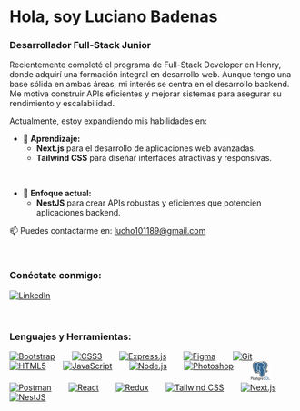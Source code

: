 <h1>Hola, soy Luciano Badenas</h1>
<h3>Desarrollador Full-Stack Junior</h3>

<p>Recientemente completé el programa de Full-Stack Developer en Henry, donde adquirí una formación integral en desarrollo web. Aunque tengo una base sólida en ambas áreas, mi interés se centra en el desarrollo backend. Me motiva construir APIs eficientes y mejorar sistemas para asegurar su rendimiento y escalabilidad.</p>

<p>Actualmente, estoy expandiendo mis habilidades en:</p>
<ul>
  <li>🌱 <strong>Aprendizaje:</strong>
    <ul>
      <li><strong>Next.js</strong> para el desarrollo de aplicaciones web avanzadas.</li>
      <li><strong>Tailwind CSS</strong> para diseñar interfaces atractivas y responsivas.</li>
    </ul>
  </li>
</ul>

<br> <!-- Salto de línea para espacio adicional -->

<ul>
  <li>🔭 <strong>Enfoque actual:</strong>
    <ul>
      <li><strong>NestJS</strong> para crear APIs robustas y eficientes que potencien aplicaciones backend.</li>
    </ul>
  </li>
</ul>

<p>📫 Puedes contactarme en: <a href="mailto:lucho101189@gmail.com">lucho101189@gmail.com</a></p>

<br> <!-- Salto de línea -->

<h3>Conéctate conmigo:</h3>
<p>
  <a href="https://www.linkedin.com/in/luciano-badenas/" target="_blank">
    <img src="https://img.icons8.com/color/48/000000/linkedin.png" alt="LinkedIn" width="48" height="48" style="margin-right: 25px;"/>
  </a>
</p>

<br> <!-- Salto de línea -->

<h3>Lenguajes y Herramientas:</h3>
<p style="display: flex; flex-wrap: wrap;">
  <a href="https://getbootstrap.com" target="_blank">
    <img src="https://img.icons8.com/color/48/000000/bootstrap.png" alt="Bootstrap" width="35" height="35" style="margin-right: 30px;"/>
  </a>
  <a href="https://www.w3schools.com/css/" target="_blank">
    <img src="https://img.icons8.com/color/48/000000/css3.png" alt="CSS3" width="35" height="35" style="margin-right: 30px;"/>
  </a>
  <a href="https://expressjs.com" target="_blank">
    <img src="https://img.icons8.com/color/48/000000/express.png" alt="Express.js" width="35" height="35" style="margin-right: 30px;"/>
  </a>
  <a href="https://www.figma.com/" target="_blank">
    <img src="https://img.icons8.com/color/48/000000/figma.png" alt="Figma" width="35" height="35" style="margin-right: 30px;"/>
  </a>
  <a href="https://git-scm.com/" target="_blank">
    <img src="https://img.icons8.com/color/48/000000/git.png" alt="Git" width="35" height="35" style="margin-right: 30px;"/>
  </a>
  <a href="https://www.w3.org/html/" target="_blank">
    <img src="https://img.icons8.com/color/48/000000/html-5.png" alt="HTML5" width="35" height="35" style="margin-right: 30px;"/>
  </a>
  <a href="https://developer.mozilla.org/en-US/docs/Web/JavaScript" target="_blank">
    <img src="https://img.icons8.com/color/48/000000/javascript.png" alt="JavaScript" width="35" height="35" style="margin-right: 30px;"/>
  </a>
  <a href="https://nodejs.org" target="_blank">
    <img src="https://img.icons8.com/color/48/000000/nodejs.png" alt="Node.js" width="35" height="35" style="margin-right: 30px;"/>
  </a>
  <a href="https://www.photoshop.com/en" target="_blank">
    <img src="https://img.icons8.com/color/48/000000/adobe-photoshop.png" alt="Photoshop" width="35" height="35" style="margin-right: 30px;"/>
  </a>
  <a href="https://www.postgresql.org" target="_blank">
    <img src="https://raw.githubusercontent.com/devicons/devicon/master/icons/postgresql/postgresql-original-wordmark.svg" alt="PostgreSQL" width="35" height="35" style="margin-right: 30px;"/>
  </a>
  <a href="https://postman.com" target="_blank">
    <img src="https://img.icons8.com/color/48/000000/postman.png" alt="Postman" width="35" height="35" style="margin-right: 30px;"/>
  </a>
  <a href="https://reactjs.org/" target="_blank">
    <img src="https://img.icons8.com/color/48/000000/react-native.png" alt="React" width="35" height="35" style="margin-right: 30px;"/>
  </a>
  <a href="https://redux.js.org" target="_blank">
    <img src="https://img.icons8.com/color/48/000000/redux.png" alt="Redux" width="35" height="35" style="margin-right: 30px;"/>
  </a>
  <a href="https://tailwindcss.com/" target="_blank">
    <img src="https://img.icons8.com/color/48/000000/tailwindcss.png" alt="Tailwind CSS" width="35" height="35" style="margin-right: 30px;"/>
  </a>
  <a href="https://nextjs.org" target="_blank">
    <img src="https://img.icons8.com/color/48/000000/nextjs.png" alt="Next.js" width="35" height="35" style="margin-right: 30px;"/>
  </a>
  <a href="https://nestjs.com" target="_blank">
    <img src="https://img.icons8.com/color/48/000000/nestjs.png" alt="NestJS" width="35" height="35" style="margin-right: 30px;"/>
  </a>
</p>





